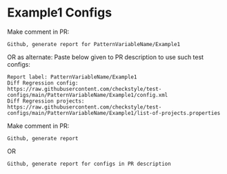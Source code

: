 # Example1 Configs
Make comment in PR:
```
Github, generate report for PatternVariableName/Example1
```
OR as alternate:
Paste below given to PR description to use such test configs:
```
Report label: PatternVariableName/Example1
Diff Regression config: https://raw.githubusercontent.com/checkstyle/test-configs/main/PatternVariableName/Example1/config.xml
Diff Regression projects: https://raw.githubusercontent.com/checkstyle/test-configs/main/PatternVariableName/Example1/list-of-projects.properties
```
Make comment in PR:
```
Github, generate report
```
OR
```
Github, generate report for configs in PR description
```
